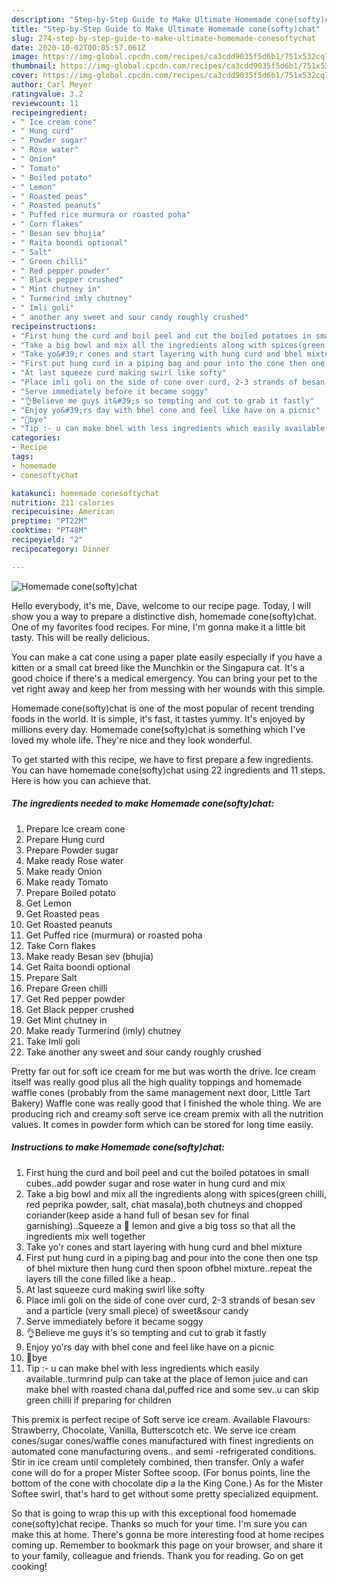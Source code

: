 ```yaml
---
description: "Step-by-Step Guide to Make Ultimate Homemade cone(softy)chat"
title: "Step-by-Step Guide to Make Ultimate Homemade cone(softy)chat"
slug: 274-step-by-step-guide-to-make-ultimate-homemade-conesoftychat
date: 2020-10-02T00:05:57.061Z
image: https://img-global.cpcdn.com/recipes/ca3cdd9035f5d6b1/751x532cq70/homemade-conesoftychat-recipe-main-photo.jpg
thumbnail: https://img-global.cpcdn.com/recipes/ca3cdd9035f5d6b1/751x532cq70/homemade-conesoftychat-recipe-main-photo.jpg
cover: https://img-global.cpcdn.com/recipes/ca3cdd9035f5d6b1/751x532cq70/homemade-conesoftychat-recipe-main-photo.jpg
author: Carl Meyer
ratingvalue: 3.2
reviewcount: 11
recipeingredient:
- " Ice cream cone"
- " Hung curd"
- " Powder sugar"
- " Rose water"
- " Onion"
- " Tomato"
- " Boiled potato"
- " Lemon"
- " Roasted peas"
- " Roasted peanuts"
- " Puffed rice murmura or roasted poha"
- " Corn flakes"
- " Besan sev bhujia"
- " Raita boondi optional"
- " Salt"
- " Green chilli"
- " Red pepper powder"
- " Black pepper crushed"
- " Mint chutney in"
- " Turmerind imly chutney"
- " Imli goli"
- " another any sweet and sour candy roughly crushed"
recipeinstructions:
- "First hung the curd and boil peel and cut the boiled potatoes in small cubes..add powder sugar and rose water in hung curd and mix"
- "Take a big bowl and mix all the ingredients along with spices(green chilli, red peprika powder, salt, chat masala),both chutneys and chopped coriander(keep aside a hand full of besan sev for final garnishing)..Squeeze a 🍋 lemon and give a big toss so that all the ingredients mix well together"
- "Take yo&#39;r cones and start layering with hung curd and bhel mixture"
- "First put hung curd in a piping bag and pour into the cone then one tsp of bhel mixture then hung curd then spoon ofbhel mixture..repeat the layers till the cone filled like a heap.."
- "At last squeeze curd making swirl like softy"
- "Place imli goli on the side of cone over curd, 2-3 strands of besan sev and a particle (very small piece) of sweet&amp;sour candy"
- "Serve immediately before it became soggy"
- "👌Believe me guys it&#39;s so tempting and cut to grab it fastly"
- "Enjoy yo&#39;rs day with bhel cone and feel like have on a picnic"
- "👋bye"
- "Tip :- u can make bhel with less ingredients which easily available..turmrind pulp can take at the place of lemon juice and can make bhel with roasted chana dal,puffed rice and some sev..u can skip green chilli if preparing for children"
categories:
- Recipe
tags:
- homemade
- conesoftychat

katakunci: homemade conesoftychat 
nutrition: 211 calories
recipecuisine: American
preptime: "PT22M"
cooktime: "PT48M"
recipeyield: "2"
recipecategory: Dinner

---
```



![Homemade cone(softy)chat](https://img-global.cpcdn.com/recipes/ca3cdd9035f5d6b1/751x532cq70/homemade-conesoftychat-recipe-main-photo.jpg)

Hello everybody, it's me, Dave, welcome to our recipe page. Today, I will show you a way to prepare a distinctive dish, homemade cone(softy)chat. One of my favorites food recipes. For mine, I'm gonna make it a little bit tasty. This will be really delicious.

You can make a cat cone using a paper plate easily especially if you have a kitten or a small cat breed like the Munchkin or the Singapura cat. It&#39;s a good choice if there&#39;s a medical emergency. You can bring your pet to the vet right away and keep her from messing with her wounds with this simple.

Homemade cone(softy)chat is one of the most popular of recent trending foods in the world. It is simple, it's fast, it tastes yummy. It's enjoyed by millions every day. Homemade cone(softy)chat is something which I've loved my whole life. They're nice and they look wonderful.


To get started with this recipe, we have to first prepare a few ingredients. You can have homemade cone(softy)chat using 22 ingredients and 11 steps. Here is how you can achieve that.

<!--inarticleads1-->

##### The ingredients needed to make Homemade cone(softy)chat:

1. Prepare  Ice cream cone
1. Prepare  Hung curd
1. Prepare  Powder sugar
1. Make ready  Rose water
1. Make ready  Onion
1. Make ready  Tomato
1. Prepare  Boiled potato
1. Get  Lemon
1. Get  Roasted peas
1. Get  Roasted peanuts
1. Get  Puffed rice (murmura) or roasted poha
1. Take  Corn flakes
1. Make ready  Besan sev (bhujia)
1. Get  Raita boondi optional
1. Prepare  Salt
1. Prepare  Green chilli
1. Get  Red pepper powder
1. Get  Black pepper crushed
1. Get  Mint chutney in
1. Make ready  Turmerind (imly) chutney
1. Take  Imli goli
1. Take  another any sweet and sour candy roughly crushed


Pretty far out for soft ice cream for me but was worth the drive. Ice cream itself was really good plus all the high quality toppings and homemade waffle cones (probably from the same management next door, Little Tart Bakery) Waffle cone was really good that I finished the whole thing. We are producing rich and creamy soft serve ice cream premix with all the nutrition values. It comes in powder form which can be stored for long time easily. 

<!--inarticleads2-->

##### Instructions to make Homemade cone(softy)chat:

1. First hung the curd and boil peel and cut the boiled potatoes in small cubes..add powder sugar and rose water in hung curd and mix
1. Take a big bowl and mix all the ingredients along with spices(green chilli, red peprika powder, salt, chat masala),both chutneys and chopped coriander(keep aside a hand full of besan sev for final garnishing)..Squeeze a 🍋 lemon and give a big toss so that all the ingredients mix well together
1. Take yo&#39;r cones and start layering with hung curd and bhel mixture
1. First put hung curd in a piping bag and pour into the cone then one tsp of bhel mixture then hung curd then spoon ofbhel mixture..repeat the layers till the cone filled like a heap..
1. At last squeeze curd making swirl like softy
1. Place imli goli on the side of cone over curd, 2-3 strands of besan sev and a particle (very small piece) of sweet&amp;sour candy
1. Serve immediately before it became soggy
1. 👌Believe me guys it&#39;s so tempting and cut to grab it fastly
1. Enjoy yo&#39;rs day with bhel cone and feel like have on a picnic
1. 👋bye
1. Tip :- u can make bhel with less ingredients which easily available..turmrind pulp can take at the place of lemon juice and can make bhel with roasted chana dal,puffed rice and some sev..u can skip green chilli if preparing for children


This premix is perfect recipe of Soft serve ice cream. Available Flavours: Strawberry, Chocolate, Vanilla, Butterscotch etc. We serve ice cream cones/sugar cones/waffle cones manufactured with finest ingredients on automated cone manufacturing ovens.. and semi -refrigerated conditions. Stir in ice cream until completely combined, then transfer. Only a wafer cone will do for a proper Mister Softee scoop. (For bonus points, line the bottom of the cone with chocolate dip a la the King Cone.) As for the Mister Softee swirl, that&#39;s hard to get without some pretty specialized equipment. 

So that is going to wrap this up with this exceptional food homemade cone(softy)chat recipe. Thanks so much for your time. I'm sure you can make this at home. There's gonna be more interesting food at home recipes coming up. Remember to bookmark this page on your browser, and share it to your family, colleague and friends. Thank you for reading. Go on get cooking!
